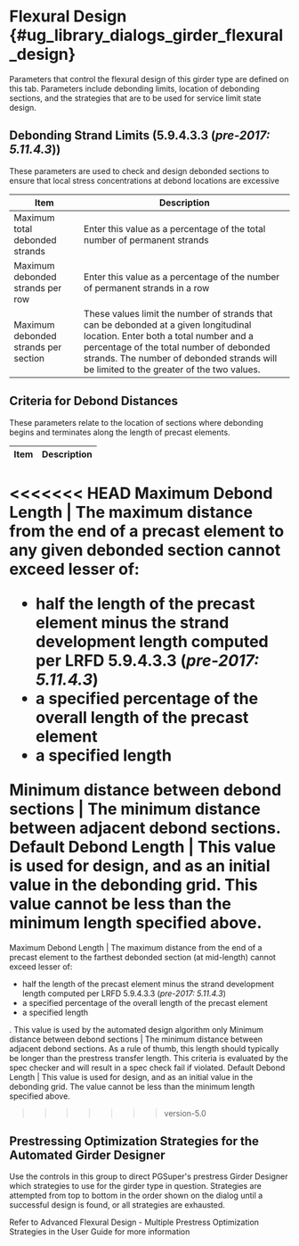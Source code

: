 Flexural Design {#ug_library_dialogs_girder_flexural_design}
==============================================
Parameters that control the flexural design of this girder type are defined on this tab. Parameters include debonding limits, location of debonding sections, and the strategies that are to be used for service limit state design.

Debonding Strand Limits (5.9.4.3.3 (*pre-2017: 5.11.4.3*))
----------------------------------
These parameters are used to check and design debonded sections to ensure that local stress concentrations at debond locations are excessive

Item | Description
------|---------
Maximum total debonded strands | Enter this value as a percentage of the total number of permanent strands
Maximum debonded strands per row | Enter this value as a percentage of the number of permanent strands in a row
Maximum debonded strands per section | These values limit the number of strands that can be debonded at a given longitudinal location. Enter both a total number and a percentage of the total number of debonded strands. The number of debonded strands will be limited to the greater of the two values.

Criteria for Debond Distances
-----------------------------
These parameters relate to the location of sections where debonding begins and terminates along the length of precast elements.

Item | Description
------|------------
<<<<<<< HEAD
Maximum Debond Length | The maximum distance from the end of a precast element to any given debonded section cannot exceed lesser of: <ul><li>half the length of the precast element minus the strand development length computed per LRFD 5.9.4.3.3 (*pre-2017: 5.11.4.3*)</li><li>a specified percentage of the overall length of the precast element</li><li>a specified length</li></ul>
Minimum distance between debond sections | The minimum distance between adjacent debond sections.
Default Debond Length | This value is used for design, and as an initial value in the debonding grid. This value cannot be less than the minimum length specified above.
=======
Maximum Debond Length | The maximum distance from the end of a precast element to the farthest debonded section (at mid-length) cannot exceed lesser of: <ul><li>half the length of the precast element minus the strand development length computed per LRFD 5.9.4.3.3 (*pre-2017: 5.11.4.3*)</li><li>a specified percentage of the overall length of the precast element</li><li>a specified length</li></ul>. This value is used by the automated design algorithm only
Minimum distance between debond sections | The minimum distance between adjacent debond sections. As a rule of thumb, this length should typically be longer than the prestress transfer length. This criteria is evaluated by the spec checker and will result in a spec check fail if violated.
Default Debond Length | This value is used for design, and as an initial value in the debonding grid. The value cannot be less than the minimum length specified above.
>>>>>>> version-5.0

Prestressing Optimization Strategies for the Automated Girder Designer
-----------------------------------------------------------------------
Use the controls in this group to direct PGSuper's prestress Girder Designer which strategies to use for the girder type in question. Strategies are attempted from top to bottom in the order shown on the dialog until a successful design is found, or all strategies are exhausted. 

Refer to Advanced Flexural Design - Multiple Prestress Optimization Strategies in the User Guide for more information
